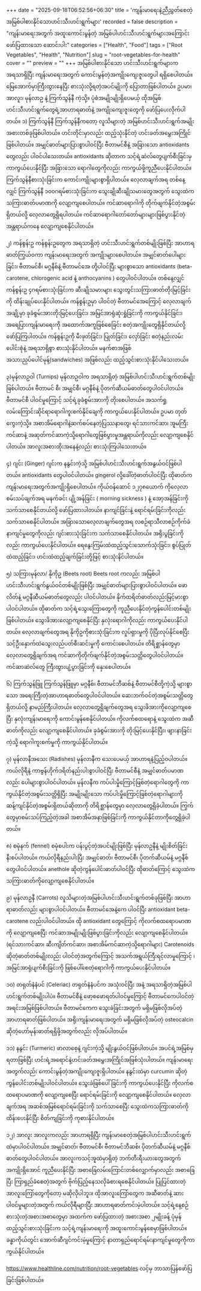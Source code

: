 +++
date = "2025-09-18T06:52:56+06:30"
title = 'ကျန်းမာရေးနဲ့ညီညွှတ်စေတဲ့အမြစ်ပါစားနိုင်သောဟင်းသီးဟင်းရွက်များ'
recorded = false
description = "ကျန်းမာရေးအတွက် အထူးကောင်းမွန်တဲ့ အမြစ်ပါဟင်းသီးဟင်းရွက်များအကြောင်း ဖော်ပြထားသော ဆောင်းပါး"
categories = ["Health", "Food"]
tags = ["Root Vegetables", "Health", "Nutrition"]
slug = "root-vegetables-for-health"
cover = ""
preview = ""
+++
အမြစ်ပါစားနိုင်သော ဟင်းသီးဟင်းရွက်များက အရသာရှိပြီး ကျန်းမာရေးအတွက် ကောင်းမွန်တဲ့အကျိုးကျေးဇူးတွေပါ ရရှိစေပါတယ်။ မြေအောက်မှာကြီးထွားနေပြီး စားသုံးလို့ရတဲ့အပင်မျိုးကို ပြောတာဖြစ်ပါတယ်။ ဥပမာ၊ အာလူး၊ မုန်လာဥ နဲ့ ကြက်သွန်နီ ကဲ့သို့။ ပုံစံအမျိုးမျိုးရှိပေမယ့် ထိုအမြစ်ဟင်းသီးဟင်းရွက်တွေရဲ့အာဟာရဓာတ်နဲ့ အကျိုးကျေးဇူးတွေကို ဖော်ပြပေးလိုက်ပါတယ်။
၁) ကြက်သွန်နီ
ကြက်သွန်နီကတော့ လူသိများတဲ့ အမြစ်ဟင်းသီးဟင်းရွက်အမျိုးအစားတစ်ခုဖြစ်ပါတယ်။ ဟင်းတိုင်းမှာလည်း ထည့်သုံးနိုင်တဲ့ ဟင်းခတ်အမွှေးအကြိုင်ဖြစ်ပါတယ်။ အမျှင်ဓာတ်များပြားစွာပါဝင်ပြီး ဗီတာမင်စီနဲ့ အခြားသော antioxidants တွေလည်း ပါဝင်ပါသေးတယ်။ antioxidants ဆိုတာက သင့်ရဲ့ဆဲလ်တွေပျက်စီးခြင်းမှ ကာကွယ်ပေးနိုင်ပြီး အခြားသော ရောဂါတွေကိုလည်း ကာကွယ်ဖို့ကူညီပေးနိုင်ပါတယ်။ ကြက်သွန်နီစားသုံးခြင်းက ကောင်းကျိုးများစွာရှိပါတယ်။ လေ့လာချက်အရ တစ်နေ့လျှင် ကြက်သွန်နီ ၁၀၀ဂရမ်စားသုံးခြင်းက သွေးချိုဆီးချိုသမားတွေအတွက် သွေးထဲကသကြားဓာတ်ပမာဏကို လျော့ကျစေပါတယ်။
ကင်ဆာရောဂါကို တိုက်ဖျက်နိုင်တဲ့အစွမ်းရှိတယ်လို့ လေ့လာတွေ့ရှိရပါတယ်။ ကင်ဆာရောဂါတော်တော်များများဖြစ်ပွားနိုင်တဲ့အန္တရာယ်ကနေ လျော့ကျစေနိုင်ပါတယ်။

၂) ကန်စွန်းဥ
ကန်စွန်းဥတွေက အရသာရှိတဲ့ ဟင်းသီးဟင်းရွက်တစ်မျိုးဖြစ်ပြီး အာဟာရဓာတ်ကြွယ်ဝကာ ကျန်းမာရေးအတွက် အကျိုးများစေပါတယ်။
အမျှင်ဓာတ်ပေါများခြင်း၊ ဗီတာမင်စီ၊ မဂ္ဂနီစ်နဲ့ ဗီတာမင်အေ တို့ပါဝင်ပြီး များစွာသော antioxidants (beta-carotene, chlorogenic acid နဲ့ anthocyanins ) တွေပါဝင်ပါတယ်။
တစ်နေ့လျှင် ကန်စွန်းဥ ၄ဂရမ်စားသုံးခြင်းက ဆီးချိုသမားများ သွေးတွင်းသကြားဓာတ်တိုးမြင့်ခြင်းကို ထိန်းချုပ်ပေးနိုင်ပါတယ်။ ကန်စွန်းဥမှာ ပါဝင်တဲ့ ဗီတာမင်အေကြောင့် လေ့လာချက်အချို့မှာ ခုခံစွမ်းအားတိုးမြင့်ပေးခြင်း၊ အမြင်အာရုံဆုံးရှုံခြင်းကို ကာကွယ်နိုင်ခြင်း၊ အရေပြားကျန်းမာရေးကို အထောက်အကူဖြစ်စေခြင်း စတဲ့အကျိုးတွေရှိနိုင်တယ်လို့ဖော်ပြကြပါတယ်။ ကန်စွန်းဥကို မီးဖုတ်ခြင်း၊ ပြုတ်ခြင်း၊ လှော်ခြင်း စတဲ့နည်းလမ်းပေါင်းစုံနဲ့ အရသာရှိစွာ စားသုံးနိုင်ပါတယ်။ မနက်စာအဖြစ် အသားညှပ်ပေါင်မုန့်(sandwiches) အဖြစ်လည်း ထည့်သွင်းစားသုံးနိုင်ပါသေးတယ်။

၃)မုန်လာဥဝါ (Turnips)
မုန်လာဥဝါက အရသာရှိတဲ့ အမြစ်ပါဟင်းသီးဟင်းရွက်တစ်မျိုးဖြစ်ပါတယ်။ ဗီတာမင် စီ၊ အမျှင်စီ၊ မဂ္ဂနီစ်နဲ့ ပိုတက်ဆီယမ်ဓာတ်တွေပါဝင်ပါတယ်။ ဗီတာမင်စီ ပါဝင်မှုကြောင့် သင့်ရဲ့ခုခံစွမ်းအားကို တိုးစေပါတယ်။ အသက်ရှုလမ်းကြောင်းဆိုင်ရာရောဂါကူးစက်နိုင်ချေကို ကာကွယ်ပေးနိုင်ပါတယ်။ ဥပမာ တုတ်ကွေးကဲ့သို့။ အစာအိမ်ရောဂါနဲ့ဆက်စပ်နေတဲ့ပြဿနာတွေ၊ ရင်သားကင်ဆာ၊ အူမကြီးကင်ဆာနဲ့ အဆုတ်ကင်ဆာကဲ့သို့ရောဂါတွေဖြစ်ပွားမှုအန္တရာယ်ကိုလည်း လျော့ကျစေနိုင်ပါတယ်။ အာလူးအစားထိုးအနေနဲ့လည်း စားသုံးကြပါသေးတယ်။

၄) ဂျင်း (Ginger)
ဂျင်းက နနွင်းကဲ့သို့ အမြစ်ပါဟင်းသီးဟင်းရွက်အနွယ်ဝင်ဖြစ်ပါတယ်။ antioxidants တွေပါဝင်ပါတယ်။ gingerol လို့ခေါ်တဲ့ဓာတ်ပါဝင်ပြီး ထိုဓာတ်က ကျန်းမာရေးအတွက်အကျိုးရှိစေပါတယ်။ ကိုယ်ဝန်ဆောင် ၁၂၇၈ယောက် ကိုလေ့လာစမ်းသပ်ချက်အရ မနက်ခင်း ပျို့အန်ခြင်း ( morning sickness ) နဲ့ အော့အန်ခြင်းကိုသက်သာစေနိုင်တယ်လို့ ဖော်ပြထားပါတယ်။ နာကျင်ခြင်းနဲ့ ရောင်ရမ်းခြင်းကိုလည်း သက်သာစေနိုင်ပါတယ်။ အခြားသောလေ့လာချက်တွေအရ လစဉ်ရာသီလာစဉ်ကိုက်ခဲနာကျင်မှုတွေကိုလည်း ဂျင်းစားသုံးခြင်းက သက်သာစေနိုင်ပါတယ်။ အရိုးပွခြင်းကိုလည်း ကာကွယ်ပေးနိုင်ပါတယ်။ ရေနွေးကြမ်းထဲထည့်သွင်းသောက်သုံးခြင်း၊ စွပ်ပြုတ်ထဲထည့်ခြင်း၊ ဟင်းထဲထည့်ချက်ခြင်းတို့ဖြင့် စားသုံးနိင်ပါတယ်။

၅) သကြားမုန်လာ/ နိုကိုဥ (Beets root)
Beets root ကလည်း အမြစ်ပါ ဟင်းသီးဟင်းရွက်နွယ်ဝင်တစ်မျိုးဖြစ်ပြီး အမျှင်ဓာတ်များပြားစွာပါဝင်ပါတယ်။ ဖောလိတ်နဲ့ မဂ္ဂနီဆီယမ်ဓာတ်တွေလည်း ပါဝင်ပါတယ်။ နိုက်ထရိတ်ဓာတ်လည်းမြင့်မားစွာပါဝင်ပါတယ်။ ထိုဓာတ်က သင့်ရဲ့သွေးကြောတွေကို ကူညီပေးနိုင်တဲ့ကွန်ပေါင်းတစ်မျိုးဖြစ်ပါတယ်။ သွေးဖိအားလျော့ကျစေနိုင်ပြီး နှလုံးရောဂါကိုလည်း ကာကွယ်ပေးနိုင်ပါတယ်။ လေ့လာချက်တွေအရ နိုကိုဥကိုစားသုံးခြင်းက လှုပ်ရှားမှုကို ပိုပြီးလုပ်နိုင်စေပြီး သင့်ဦးနှောက်ထဲသွေးလည်ပတ်စီးဆင်းမှုကို ကောင်းစေပါတယ်။ တိရိစ္ဆာန်တွေမှာ လေ့လာတွေ့ရှိချက်အရ ကင်ဆာကိုတိုက်ဖျက်နိုင်တဲ့အစွမ်းသတ္တိတွေပါဝင်ပါတယ်။ ကင်ဆာဆဲလ်တွေ ကြီးထွားပျံ့ပွားခြင်းကို နှေးစေပါတယ်။

၆) ကြက်သွန်ဖြူ
ကြက်သွန်ဖြူမှာ မဂ္ဂနီစ်၊ ဗီတာမင်ဘီဆစ်နဲ့ ဗီတာမင်စီတို့ကဲ့သို့ များစွာသော အရေးကြီးတဲ့အာဟာရဓာတ်တွေပါဝင်ပါတယ်။
ဆေးဘက်ဝင်တဲ့အစွမ်းသတ္တိတွေရှိတယ်လို့ နာမည်ကြီးပါတယ်။ လေ့လာတွေ့ရှိချက်တွေအရ သွေးဖိအားကိုလျော့ကျစေပြီး နှလုံးကျန်းမာရေးကို ကောင်းမွန်စေနိုင်ပါတယ်။
ကိုလက်စထရောနဲ့ သွေးထဲက အဆီဓာတ်ကိုလည်း လျော့ကျစေနိုင်ပါတယ်။ ခုခံစွမ်းအားကို တိုးမြင့်ပေးနိုင်ပြီး၊ ဖျားနာခြင်းကဲ့သို့ ရောဂါကူးစက်မှုကို ကာကွယ်နိုင်ပါတယ်။

၇) မုန်လာနီအသေး (Radishes)
မုန်လာနီက သေးပေမယ့် အာဟာရနဲ့ပြည့်ဝပါတယ်။ ကယ်လိုရီနဲ့ ကာဗွန်ဟိုက်ဒရိတ်နည်းပါးစွာပါဝင်ပြီး ဗီတာမင်စီနဲ့ အမျှင်ဓာတ်ပမာဏလည်း ပေါများစွာပါဝင်ပါတယ်။ မုန်လနီက ကပ်ပါးမှိုကြောင့်ဖြစ်တဲ့ရောဂါတွေကို ကာကွယ်နိုင်တဲ့အစွမ်းသတ္တိရှိပြီး အမျိုးမျိုးသော ကပ်ပါးမှိုကြောင့်ဖြစ်တဲ့ရောဂါများကို ဆန့်ကျင်နိုင်တဲ့အစွမ်းရှိတယ်ဆိုတာကို တိရိစ္ဆာန်တွေမှာ လေ့လာတွေ့ရှိခဲ့ပါတယ်။ ကြွက်တွေမှာစမ်းသပ်ကြည့်တဲ့အခါ အစာအိမ်အနာဖြစ်ခြင်းကို ကာကွယ်နိုင်တာကိုတွေ့ရှိခဲ့ပါတယ်။

၈) စမုံနက် (fennel)
စမုံစပါးက ပန်းပွင့်တဲ့အပင်မျိုးဖြစ်ပြီး မုန်လာဥနီနဲ့ မျိုးစိတ်ခြင်းနီးစပ်ပါတယ်။ ကယ်လိုရီနည်းပါးပြီး အမျှင်ဓာတ်၊ ဗီတာမင်စီ၊ ပိုတက်ဆီယမ်နဲ့ မဂ္ဂနီစ် တွေပါဝင်ပါတယ်။ anethole ဆိုတဲ့ကွန်ပေါင်းဓာတ်ပါဝင်ပြီး ထိုဓာတ်ကြောင့် သွေးထဲက သကြားဓာတ်ကိုလျော့ကျစေနိုင်ပါတယ်။

၉) မုန်လာဥနီ (Carrots)
လူသိများတဲ့အမြစ်ပါဟင်းသီးဟင်းရွက်တစ်ခုဖြစ်ပြီး အာဟာရာဓာတ်လည်း များစွာပါဝင်ပါတယ်။
ဗီတာမင်အေနဲ့ကေ ပါဝင်ပြီး antioxidant beta-carotene လည်းပါဝင်ပါတယ်။ ထို antioxidant တွေကြောင့် ကိုလက်စထရောပမာဏကို လျော့ကျစေပြီး ကင်ဆာအမျိုးမျိုးဖြစ်ပွားခြင်းကိုလည်း လျော့ကျစေနိုင်ပါတယ်။ (ရင်သားကင်ဆာ၊ ဆီးကျိတ်ကင်ဆာ၊ အစာအိမ်ကင်ဆာကဲ့သို့ရောဂါများ)
Carotenoids ဆိုတဲ့ဓာတ်တစ်မျိုးလည်း ပါဝင်တဲ့အတွက်ကြောင့် အသက်အရွယ်ကြီးရင့်လာမှုကြောင့် ၊ အမြင်အာရုံပျက်စီးခြင်းကို ဖြစ်ပေါ်စေတဲ့ရောဂါကို ကာကွယ်ပေးနိုင်ပါတယ်။

၁၀) တရုတ်နံနံပင် (Celeriac)
တရုတ်နံနံပင်က အသုံးဝင်ပြီး အနံ့ အရသာရှိတဲ့အမြစ်ပါ ဟင်းရွက်တစ်မျိုးပါပဲ။ ဗီတာမင်စီနဲ့ ဖော့စဖောရတ်ပါဝင်မှုကြောင့် ဗီတာမင်ကေပါဝင်တဲ့အရင်းအမြစ်ဖြစ်ပါတယ်။ ဗီတာမင်ကေက သွေးခဲခြင်းအတွက် မရှိမဖြစ်လိုအပ်တဲ့အာဟာရဓာတ်ဖြစ်ပါတယ်။ အရိုးကျန်းမာရေးအတွက် မရှိမဖြစ်လိုအပ်တဲ့ osteocalcin ဆိုတဲ့ဟော်မုန်းဓာတ်ရရှိဖို့အတွက်လည်း လိုအပ်ပါတယ်။

၁၁) နနွင်း (Turmeric)
ဖာလာစေ့နဲ့ ဂျင်းကဲ့သို့ မျိုးနွယ်ဝင်ဖြစ်ပါတယ်။ အပင်ရဲ့အမြစ်မှရတာဖြစ်ပြီး ဟင်းရဲ့အရောင်နဲ့ဟင်းခတ်အမွှေးအကြိုင်အဖြစ်သုံးပါတယ်။ ကျန်းမာရေးအတွက်လည်း ကောင်းမွန်တဲ့အကျိုးကျေးဇူးရှိပါတယ်။ နနွင်းထဲမှာ curcumin ဆိုတဲ့ ကွန်ပေါင်းတစ်မျိုးပါဝင်ပါတယ်။ သွေးခဲဖြစ်ပေါ်ခြင်းကို ကာကွယ်ပေးနိုင်ပြီး ကိုလက်စထရောပမာဏကို လျော့ကျစေပြီး ရောင်ရမ်းခြင်းကို လျော့ကျစေနိုင်ပါတယ်။ လေ့လာချက်အရ အဆစ်အမြစ်ရောင်ရမ်းခြင်းကို သက်သာစေပြီး သွေးထဲကသကြားဓာတ်ကိုထိန်းပေးနိုင်ပြီး စိတ်ကျခြင်းကို ကုစားနိုင်ပါတယ်။

၁၂) အာလူး
အာလူးကလည်း အာဟာရရှိပြီး ကျန်းမာစေတဲ့အမြစ်ပါဟင်းသီးဟင်းရွက်ထဲမှာပါဝင်ပါတယ်။ အမျှင်ဓာတ်၊ ဗီတာမင်စီ၊ ဗီတာမင်ဘီဆစ်၊ ပိုတက်ဆီယမ်နဲ့ မဂ္ဂနီစ်ဓာတ်တွေပါဝင်ပါတယ်။ အာလူးကသင့်အူထဲမှာရှိတဲ့ ဘက်တီးရီးယားတွေအတွက် အကျိုးရှိအောင် ကူညီပေးနိုင်ပြီး အစာခြေလမ်းကြောင်းတစ်လျှောက်မှာလည်း အစာခြေပြီး ကြာရှည်ခံစေတဲ့အတွက် ဗိုက်ပြည့်နေသလိုခံစားရစေနိုင်ပါတယ်။ ပြုပြင်ထားတဲ့အာလူးကြော်တွေကိုတော့ မဆိုလိုပါဘူး။ ထိုအာလူးကြော်တွေက အဆီဓာတ်နဲ့ ဆားပါဝင်မှုများတဲ့အတွက် ကယ်လိုရီများပြီး အာဟာရဓာတ်ကင်းမဲ့ပါတယ်။
သင့်ရဲ့နေ့စဉ်စားသုံးတဲ့အစားအစာတွေမှာ အထက်က ဖော်ပြထားတဲ့ အစားအစာ ၂မျိုးခန့် ပုံမှန်ထည့်သွင်းစားသုံးခြင်းက သင့်ရဲ့ကျန်းမာရေးကို အထူးကောင်းမွန်စေမှာဖြစ်ပါတယ်။ ခန္ဓာကိုယ်တွင်း အောက်ဆီဂျင်ကင်းမဲ့မှုကြောင့် နာတာရှည်ရောင်ရမ်းနာကျင်မှုတွေကိုကာကွယ်နိုင်ပါတယ်။

https://www.healthline.com/nutrition/root-vegetables လင့်မှ ဘာသာပြန်ဖော်ပြခြင်းဖြစ်ပါတယ်။ 